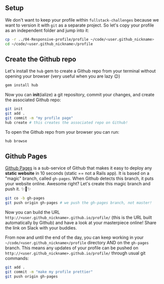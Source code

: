 ## Setup

We don't want to keep your profile within `fullstack-challenges` because we want to version it with `git` as a separate project. So let's copy your profile as an independent folder and jump into it:


```bash
cp -r ../04-Responsive-profile/profile ~/code/<user.github_nickname>
cd ~/code/<user.github_nickname>/profile
```

## Create the Github repo

Let's install the `hub` gem to create a Github repo from your terminal without opening your browser (very useful when you are lazy 😉)

```bash
gem install hub
```

Now you can **init**(ialize) a git repository, commit your changes, and create the associated Github repo:

```bash
git init
git add .
git commit -m "my profile page"
hub create # this creates the associated repo on Github!
```

To open the Github repo from your browser you can run:

```bash
hub browse
```

## Github Pages

[Github Pages](https://pages.github.com/) is a sub-service of Github that makes it easy to deploy any **static website** in 10 seconds (static == not a Rails app). It is based on a "magic" branch, called `gh-pages`. When Github detects this branch, it puts your website online. Awesome right? Let's create this magic branch and push it. ✨🌿✨

```bash
git co -b gh-pages
git push origin gh-pages # we push the gh-pages branch, not master!
```

Now you can build the URL `http://<user.github_nickname>.github.io/profile/` (this is the URL built automatically by Github) and have a look at your masterpiece online! Share the link on Slack with your buddies.

From now and until the end of the day, you can keep working in your `~/code/<user.github_nickname>/profile` directory AND on the `gh-pages` branch. This means any updates of your profile can be pushed on `http://<user.github_nickname>.github.io/profile/` through usual git commands:

```bash
git add .
git commit -m "make my profile prettier"
git push origin gh-pages
```
